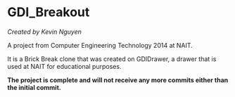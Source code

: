 # GDI_Breakout
*Created by Kevin Nguyen*

A project from Computer Engineering Technology 2014 at NAIT.

It is a Brick Break clone that was created on GDIDrawer, a drawer that is used at NAIT for educational purposes.

**The project is complete and will not receive any more commits either than the initial commit.**
